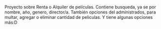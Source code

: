 Proyecto sobre Renta o Alquiler de películas.
Contiene busqueda, ya se por nombre, año, genero, director/a.
También opciones del administrados, para multar, agregar o eliminar cantidad de peliculas.
Y tiene algunas opciones más:D
